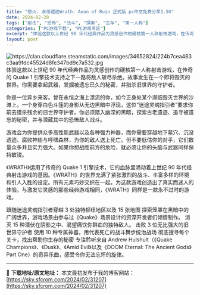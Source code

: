 ```yaml
---
title: "怒火: 永恒遗迹Wrath: Aeon of Ruin 正式版 pc中文免费分享1.5G"
date: 2024-02-28
tags: ["射击", "恐怖", "战斗", "探索", "生存", "第一人称"]
categories: ["PC游戏下载", "PC游戏专区"]
excerpt: "体验这款以上世纪 90 年代经典作品为灵感创作的硬核第一人称射击游戏，在传奇的 Quake 1 引擎技术支持之下一路将敌人斩尽杀绝。故事发生在一个即将毁灭的世界。你需要拿起武器，发掘被遗忘已久的秘密，并猎杀旧世界的守护者。 你是一位异乡来客。曾在永恒之海上漂流的你，如今正身处某个濒临毁灭世界的沙滩上&hellip;"
layout: post
---
```


<img class="aligncenter" src="https://clan.cloudflare.steamstatic.com/images/34652824/224b7cea483c3aa9fdc45524d8fe347bd9c7a532.jpg" alt="https://clan.cloudflare.steamstatic.com/images/34652824/224b7cea483c3aa9fdc45524d8fe347bd9c7a532.jpg" />
体验这款以上世纪 90 年代经典作品为灵感创作的硬核第一人称射击游戏，在传奇的 Quake 1 引擎技术支持之下一路将敌人斩尽杀绝。故事发生在一个即将毁灭的世界。你需要拿起武器，发掘被遗忘已久的秘密，并猎杀旧世界的守护者。

你是一位异乡来客。曾在永恒之海上漂流的你，如今正身处某个濒临毁灭世界的沙滩上。一个身穿白色斗篷的身影从无边黑暗中浮现，这位“迷途灵魂指引者”要求你前去猎杀残余的旧世界守护者。你必须踏入幽深的黑暗，探索古老遗迹、追寻被遗忘的秘密，并与潜藏其中的恐怖敌人战斗。

游戏会为你提供众多高性能武器以及各种强力神器，而你需要穿越地下墓穴、沉没遗迹、腐败神庙与呼啸森林，为你的敌人送上死亡。但不要低估你的对手，它们数量众多并且实力强大。如果你想战胜前方的危险，就必须让你的头脑与武器同样保持敏锐。

《WRATH》运用了传奇的 Quake 1 引擎技术，它的血脉里涌动着上世纪 90 年代经典射击游戏的基因。《WRATH》的世界充满了紧张激烈的战斗、丰富多样的环境和引人入胜的设定。所有元素巧妙交织在一起，为这款游戏创造出了真实而迷人的体验。与激发它灵感的那些经典游戏相同，《WRATH》同样是一款永不过时的游戏。

跟随迷途灵魂指引者穿越 3 处独特枢纽地区以及 15 张地图
探索笼罩在黑暗中的广阔世界，游戏场景由参与过《Quake》场景设计的资深开发者们倾情制作。
消灭 15 种潜伏在阴影之中、渴望痛饮你鲜血的独特敌人。
击败 3 位无比强大的旧世界守护者
使用 10 种专属神器，用代表死亡的战斗舞步统治战场
彻底搜寻每个关卡，找出帮助你生存的秘密
专注聆听来自 Andrew Hulshult（《Quake Champions》、《Dusk》、《Amid Evil》以及《DOOM Eternal: The Ancient Gods》Part One）的奇异乐曲，感受令你无法忘怀的旋律。

---
📖 **下载地址/原文地址：** 本文最初发布于我的博客网站：[https://sky.sfcrom.com/2024/02/31207](https://sky.sfcrom.com/2024/02/31207)

